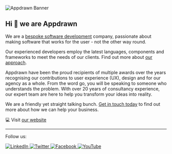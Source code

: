 ![Appdrawn Banner](https://github.com/appdrawn/appdrawn/assets/100785359/c1906b47-ed10-4b47-97d9-b1c21afe95e6)

## Hi 👋 we are Appdrawn

We are a <a href="https://www.appdrawn.com/bespoke-software-development">bespoke software development</a> company, passionate about making software that works for the user - not the other way round.

Our experienced developers employ the latest languages, components and frameworks to meet the needs of our clients. Find out more about <a href="https://www.appdrawn.com/our-approach">our approach</a>.

Appdrawn have been the proud recipients of multiple awards over the years recognising our contributions to user experience (UX), design and for our agency as a whole. From the word go, you will be speaking to someone who understands the problem. With over 20 years of consultancy experience, our expert team are here to help you transform your ideas into reality.

We are a friendly yet straight talking bunch. <a href="https://www.appdrawn.com/lets-talk">Get in touch today</a> to find out more about how we can help your business.

💻 Visit <a href="https://www.appdrawn.com/">our website</a>

----

Follow us:

<a href="https://www.linkedin.com/company/appdrawn-software-development">
  <img alt="LinkedIn" src="https://img.shields.io/badge/LinkedIn-0077B5?style=for-the-badge&logo=linkedin&logoColor=white" />
</a>

<a href="https://twitter.com/appdrawn">
  <img alt="Twitter" src="https://img.shields.io/badge/Twitter-1DA1F2?style=for-the-badge&logo=twitter&logoColor=white" />
</a>

<a href="https://www.facebook.com/AppDrawn/">
  <img alt="Facebook" src="https://img.shields.io/badge/Facebook-1877F2?style=for-the-badge&logo=facebook&logoColor=white" />
</a>

<a href="https://www.youtube.com/@appdrawn">
  <img alt="YouTube" src="https://img.shields.io/badge/YouTube-FF0000?style=for-the-badge&logo=youtube&logoColor=white" />
</a>
